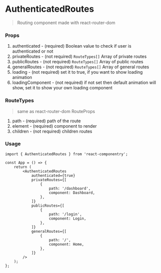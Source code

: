 # AuthenticatedRoutes
> Routing component made with react-router-dom


### Props
1. authenticated - (required) Boolean value to check if user is authenticated or not
2. privateRoutes - (not required) ```RouteTypes[]``` Array of private routes
3. publicRoutes - (not required) ```RouteTypes[]``` Array of public routes
4. generalRoutes - (not required) ```RouteTypes[]``` Array of general routes
5. loading - (not required) set it to true, if you want to show loading animation
6. loadingComponent - (not required) if not set then default animation will show, set it to show your own loading component

### RouteTypes
> same as react-router-dom RouteProps
1. path - (required) path of the route
2. element - (required) component to render
3. children - (not required) children routes


### Usage
```tsx
import { AuthenticatedRoutes } from 'react-componentry';

const App = () => {
    return (
        <AuthenticatedRoutes
            authenticated={true}
            privateRoutes={[
                {
                    path: '/dashboard',
                    component: Dashboard,
                },
            ]}
            publicRoutes={[
                {
                    path: '/login',
                    component: Login,
                },
            ]}
            generalRoutes={[
                {
                    path: '/',
                    component: Home,
                },
            ]}
        />
    );
};
```